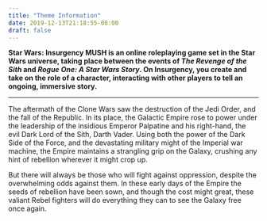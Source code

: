 ```yaml
---
title: "Theme Information"
date: 2019-12-13T21:18:55-08:00
draft: false
---
```


**Star Wars: Insurgency MUSH is an online roleplaying game set in the Star Wars universe, taking place between the events of *The Revenge of the Sith* and *Rogue One: A Star Wars Story*. On Insurgency, you create and take on the role of a character, interacting with other players to tell an ongoing, immersive story.**

---

The aftermath of the Clone Wars saw the destruction of the Jedi Order, and the fall of the Republic. In its place, the Galactic Empire rose to power under the leadership of the insidious Emperor Palpatine and his right-hand, the evil Dark Lord of the Sith, Darth Vader. Using both the power of the Dark Side of the Force, and the devastating military might of the Imperial war machine, the Empire maintains a strangling grip on the Galaxy, crushing any hint of rebellion wherever it might crop up.

But there will always be those who will fight against oppression, despite the overwhelming odds against them. In these early days of the Empire the seeds of rebellion have been sown, and though the cost might great, these valiant Rebel fighters will do everything they can to see the Galaxy free once again.